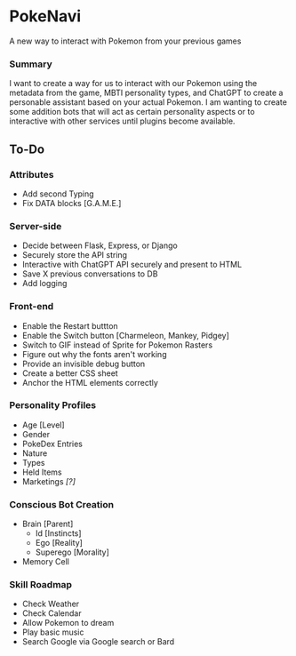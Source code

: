 # PokeNavi
A new way to interact with Pokemon from your previous games

### Summary
I want to create a way for us to interact with our Pokemon using the metadata from the game, MBTI personality types, and ChatGPT to create a personable assistant based on your actual Pokemon. I am wanting to create some addition bots that will act as certain personality aspects or to interactive with other services until plugins become available.  

## To-Do
### Attributes
* Add second Typing
* Fix DATA blocks [G.A.M.E.]

### Server-side
* Decide between Flask, Express, or Django
* Securely store the API string
* Interactive with ChatGPT API securely and present to HTML
* Save X previous conversations to DB
* Add logging

### Front-end
* Enable the Restart buttton
* Enable the Switch button [Charmeleon, Mankey, Pidgey]
* Switch to GIF instead of Sprite for Pokemon Rasters
* Figure out why the fonts aren't working
* Provide an invisible debug button
* Create a better CSS sheet
* Anchor the HTML elements correctly

### Personality Profiles
* Age [Level]
* Gender
* PokeDex Entries
* Nature
* Types
* Held Items
* Marketings *[?]*

### Conscious Bot Creation
* Brain [Parent]
  * Id [Instincts]
  * Ego [Reality]
  * Superego [Morality]
* Memory Cell

### Skill Roadmap
 * Check Weather
 * Check Calendar
 * Allow Pokemon to dream
 * Play basic music
 * Search Google via Google search or Bard
